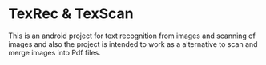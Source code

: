 # TexRec & TexScan
This is an android project for text recognition from images and scanning of images and also the project is intended to work as a alternative to scan and merge images into Pdf files. 
